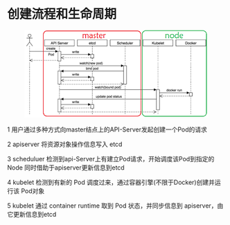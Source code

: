 # 创建流程和生命周期

<figure><img src="../../../../.gitbook/assets/image (1) (1) (1) (1) (1) (1) (1) (1) (1) (1) (1).png" alt=""><figcaption></figcaption></figure>

1 用户通过多种方式向master结点上的API-Server发起创建一个Pod的请求&#x20;

2 apiserver 将资源对象操作信息写入 etcd&#x20;

3 scheduluer 检测到api-Server上有建立Pod请求，开始调度该Pod到指定的Node 同时借助于apiserver更新信息到etcd&#x20;

4 kubelet 检测到有新的 Pod 调度过来，通过容器引擎(不限于Docker)创建并运行该 Pod对象&#x20;

5 kubelet 通过 container runtime 取到 Pod 状态，并同步信息到 apiserver，由它更新信息到etcd

##
